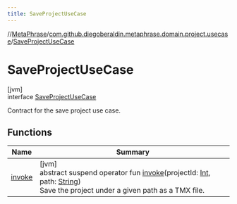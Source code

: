 ```yaml
---
title: SaveProjectUseCase
---
```

//[MetaPhrase](../../../index.html)/[com.github.diegoberaldin.metaphrase.domain.project.usecase](../index.html)/[SaveProjectUseCase](index.html)



# SaveProjectUseCase



[jvm]\
interface [SaveProjectUseCase](index.html)

Contract for the save project use case.



## Functions


| Name | Summary |
|---|---|
| [invoke](invoke.html) | [jvm]<br>abstract suspend operator fun [invoke](invoke.html)(projectId: [Int](https://kotlinlang.org/api/latest/jvm/stdlib/kotlin/-int/index.html), path: [String](https://kotlinlang.org/api/latest/jvm/stdlib/kotlin/-string/index.html))<br>Save the project under a given path as a TMX file. |

